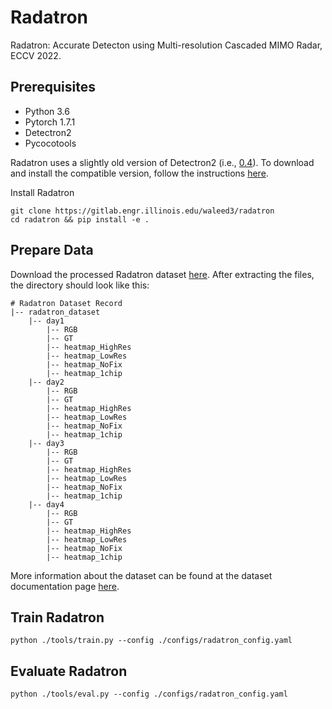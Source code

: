 # Radatron
Radatron: Accurate Detecton using Multi-resolution Cascaded MIMO Radar, ECCV 2022.

## Prerequisites

- Python 3.6
- Pytorch 1.7.1
- Detectron2
- Pycocotools

Radatron uses a slightly old version of Detectron2 (i.e., [0.4](https://github.com/facebookresearch/detectron2/releases/tag/v0.4)). To download and install the compatible version, follow the instructions [here](https://detectron2.readthedocs.io/en/latest/tutorials/install.html). 

Install Radatron
```
git clone https://gitlab.engr.illinois.edu/waleed3/radatron
cd radatron && pip install -e .
```

## Prepare Data

Download the processed Radatron dataset [here](https://uofi.box.com/v/radatrondataset). After extracting the files, the directory should look like this:
```
# Radatron Dataset Record
|-- radatron_dataset
    |-- day1
        |-- RGB
        |-- GT
        |-- heatmap_HighRes
        |-- heatmap_LowRes
        |-- heatmap_NoFix
        |-- heatmap_1chip
    |-- day2
        |-- RGB
        |-- GT
        |-- heatmap_HighRes
        |-- heatmap_LowRes
        |-- heatmap_NoFix
        |-- heatmap_1chip
    |-- day3
        |-- RGB
        |-- GT
        |-- heatmap_HighRes
        |-- heatmap_LowRes
        |-- heatmap_NoFix
        |-- heatmap_1chip
    |-- day4
        |-- RGB
        |-- GT
        |-- heatmap_HighRes
        |-- heatmap_LowRes
        |-- heatmap_NoFix
        |-- heatmap_1chip
```

More information about the dataset can be found at the dataset documentation page [here](https://github.com/waleedillini/radatronDataset).

## Train Radatron
```
python ./tools/train.py --config ./configs/radatron_config.yaml
```

## Evaluate Radatron
```
python ./tools/eval.py --config ./configs/radatron_config.yaml
```
